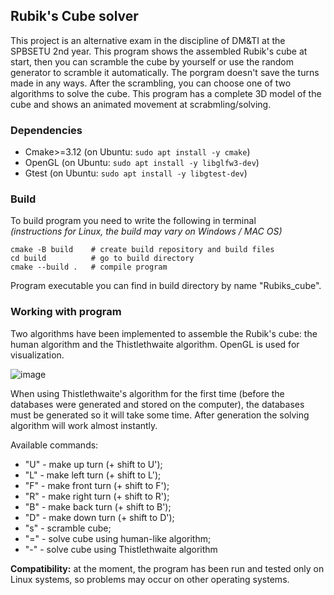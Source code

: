 ## Rubik's Cube solver

This project is an alternative exam in the discipline of DM&TI at the SPBSETU 2nd year. This program shows the assembled Rubik's cube at start,
then you can scramble the cube by yourself or use the random generator to scramble it automatically. The porgram doesn't save the turns made in any ways.
After the scrambling, you can choose one of two algorithms to solve the cube. This program has a complete 3D model of the cube and shows an animated movement at scrabmling/solving.

### Dependencies
- Cmake>=3.12 (on Ubuntu: ```sudo apt install -y cmake```)
- OpenGL (on Ubuntu: ```sudo apt install -y libglfw3-dev```)
- Gtest (on Ubuntu: ```sudo apt install -y libgtest-dev```)

### Build
To build program you need to write the following in terminal\
*(instructions for Linux, the build may vary on Windows / MAC OS)*
```
cmake -B build    # create build repository and build files
cd build          # go to build directory
cmake --build .   # compile program
``` 
Program executable you can find in build directory by name "Rubiks_cube".

### Working with program
Two algorithms have been implemented to assemble the Rubik's cube: the human algorithm and the Thistlethwaite algorithm. OpenGL is used for visualization.

![image](https://github.com/user-attachments/assets/3f909191-2017-4089-bc69-6f10d6054cf5)

When using Thistlethwaite's algorithm for the first time (before the databases were generated and stored on the computer), the databases must be generated so it will take some time. After generation the solving algorithm will work almost instantly.

Available commands:
- "U" - make up turn (+ shift to U');
- "L" - make left turn (+ shift to L');
- "F" - make front turn (+ shift to F');
- "R" - make right turn (+ shift to R');
- "B" - make back turn (+ shift to B');
- "D" - make down turn (+ shift to D');
- "s" - scramble cube;
- "=" - solve cube using human-like algorithm;
- "\-" - solve cube using Thistlethwaite algorithm

**Compatibility:** at the moment, the program has been run and tested only on Linux systems, so problems may occur on other operating systems.
